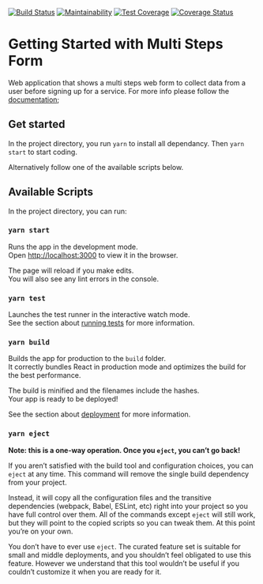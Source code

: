 [![Build Status](https://www.travis-ci.com/CristyTarantino/multi-steps-form.svg?branch=master)](https://www.travis-ci.com/CristyTarantino/multi-steps-form)
[![Maintainability](https://api.codeclimate.com/v1/badges/d9f76f24bcec03d4c88a/maintainability)](https://codeclimate.com/github/CristyTarantino/multi-steps-form/maintainability)
[![Test Coverage](https://api.codeclimate.com/v1/badges/d9f76f24bcec03d4c88a/test_coverage)](https://codeclimate.com/github/CristyTarantino/multi-steps-form/test_coverage)
[![Coverage Status](https://coveralls.io/repos/github/CristyTarantino/multi-steps-form/badge.svg?branch=master)](https://coveralls.io/github/CristyTarantino/multi-steps-form?branch=master)

# Getting Started with Multi Steps Form

Web application that shows a multi steps web form to collect data from a user before signing up for a service.
For more info please follow the [documentation](./docs/assignment.md);

## Get started

In the project directory, you run `yarn` to install all dependancy. 
Then `yarn start` to start coding.

Alternatively follow one of the available scripts below.

## Available Scripts

In the project directory, you can run:

### `yarn start`

Runs the app in the development mode.\
Open [http://localhost:3000](http://localhost:3000) to view it in the browser.

The page will reload if you make edits.\
You will also see any lint errors in the console.

### `yarn test`

Launches the test runner in the interactive watch mode.\
See the section about [running tests](https://facebook.github.io/create-react-app/docs/running-tests) for more information.

### `yarn build`

Builds the app for production to the `build` folder.\
It correctly bundles React in production mode and optimizes the build for the best performance.

The build is minified and the filenames include the hashes.\
Your app is ready to be deployed!

See the section about [deployment](https://facebook.github.io/create-react-app/docs/deployment) for more information.

### `yarn eject`

**Note: this is a one-way operation. Once you `eject`, you can’t go back!**

If you aren’t satisfied with the build tool and configuration choices, you can `eject` at any time. This command will remove the single build dependency from your project.

Instead, it will copy all the configuration files and the transitive dependencies (webpack, Babel, ESLint, etc) right into your project so you have full control over them. All of the commands except `eject` will still work, but they will point to the copied scripts so you can tweak them. At this point you’re on your own.

You don’t have to ever use `eject`. The curated feature set is suitable for small and middle deployments, and you shouldn’t feel obligated to use this feature. However we understand that this tool wouldn’t be useful if you couldn’t customize it when you are ready for it.
